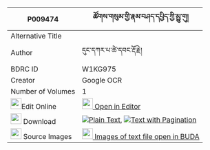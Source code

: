 |P009474|ཚོགས་གསུམ་གྱི་རྣམ་བཤད་དཔྱིད་ཀྱི་མྱུ་གུ། 
| --- | --- 
|Alternative Title |
|Author| དུང་དཀར་པ་ཚེ་དབང་རྡོ་རྗེ།
|BDRC ID | W1KG975
|Creator | Google OCR
|Number of Volumes| 1
|<img width="25" src="https://img.icons8.com/color/25/000000/edit-property.png">Edit Online| [<img width="25" src="https://avatars.githubusercontent.com/u/45091458?s=200&v=4"> Open in Editor](http://editor.openpecha.org/P009474)
|<img width="25" src="https://img.icons8.com/fluent/48/000000/download-2.png"/>  Download | [![](https://img.icons8.com/color/20/000000/txt.png)Plain Text](https://github.com/Openpecha/P009474/releases/download/v1/tsok_sum_gyi_namshe_chi_kyi_ny_plain_P009474.zip), [![](https://img.icons8.com/color/20/000000/txt.png)Text with Pagination](https://github.com/Openpecha/P009474/releases/download/v1/tsok_sum_gyi_namshe_chi_kyi_ny_pages_P009474.zip)
|<img width="25" src="https://img.icons8.com/plasticine/100/000000/pictures-folder.png"/>  Source Images | [<img width="25" src="https://library.bdrc.io/icons/BUDA-small.svg"> Images of text file open in BUDA](https://library.bdrc.io/show/bdr:W1KG975)